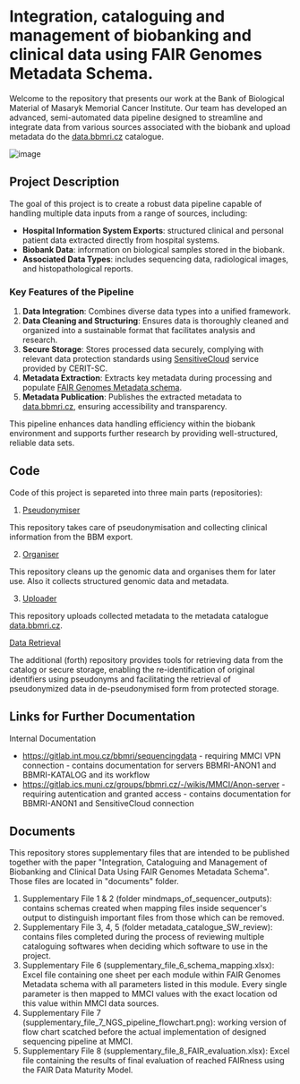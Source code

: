 # Integration, cataloguing and management of biobanking and clinical data using FAIR Genomes Metadata Schema.
Welcome to the repository that presents our work at the Bank of Biological Material of Masaryk Memorial Cancer Institute. Our team has developed an advanced, semi-automated data pipeline designed to streamline and integrate data from various sources associated with the biobank and upload metadata do the [data.bbmri.cz](https://data.bbmri.cz/) catalogue.

![image](https://github.com/user-attachments/assets/8d5d91b7-91ee-4f2f-9f7a-da66dad0548f)


## Project Description

The goal of this project is to create a robust data pipeline capable of handling multiple data inputs from a range of sources, including:
- **Hospital Information System Exports**: structured clinical and personal patient data extracted directly from hospital systems.
- **Biobank Data**: information on biological samples stored in the biobank.
- **Associated Data Types**: includes sequencing data, radiological images, and histopathological reports.

### Key Features of the Pipeline
1. **Data Integration**: Combines diverse data types into a unified framework.
2. **Data Cleaning and Structuring**: Ensures data is thoroughly cleaned and organized into a sustainable format that facilitates analysis and research.
3. **Secure Storage**: Stores processed data securely, complying with relevant data protection standards using [SensitiveCloud](https://www.cerit-sc.cz/infrastructure-services/sensitivecloud) service provided by CERIT-SC.
4. **Metadata Extraction**: Extracts key metadata during processing and populate [FAIR Genomes Metadata schema](https://www.nature.com/articles/s41597-022-01265-x).
5. **Metadata Publication**: Publishes the extracted metadata to [data.bbmri.cz](https://data.bbmri.cz), ensuring accessibility and transparency.

This pipeline enhances data handling efficiency within the biobank environment and supports further research by providing well-structured, reliable data sets.

## Code

Code of this project is separeted into three main parts (repositories):
1. [Pseudonymiser](https://github.com/BBMRI-cz/data-catalogue-pseudonymisation)
   
  This repository takes care of pseudonymisation and collecting clinical information from the BBM export.

2. [Organiser](https://github.com/BBMRI-cz/data-catalogue-organiser)
   
  This repository cleans up the genomic data and organises them for later use. Also it collects structured genomic data and metadata.

3. [Uploader](https://github.com/BBMRI-cz/data-catalogue-uploader)
   
  This repository uploads collected metadata to the metadata catalogue [data.bbmri.cz](https://data.bbmri.cz/).
  
  
[Data Retrieval](https://github.com/BBMRI-cz/data-catalogue-data-retrieval)

The additional (forth) repository provides tools for retrieving data from the catalog or secure storage, enabling the re-identification of original identifiers using pseudonyms and facilitating the retrieval of pseudonymized data in de-pseudonymised form from protected storage.

## Links for Further Documentation

Internal Documentation
- https://gitlab.int.mou.cz/bbmri/sequencingdata - requiring MMCI VPN connection - contains documentation for servers BBMRI-ANON1 and BBMRI-KATALOG and its workflow
- https://gitlab.ics.muni.cz/groups/bbmri.cz/-/wikis/MMCI/Anon-server - requiring autentication and granted access -  contains documentation for BBMRI-ANON1 and SensitiveCloud connection 

## Documents
This repository stores supplementary files that are intended to be published together with the paper "Integration, Cataloguing and Management of Biobanking and Clinical Data Using FAIR Genomes Metadata Schema". Those files are located in "documents" folder. 
1. Supplementary File 1 & 2 (folder mindmaps_of_sequencer_outputs): contains schemas created when mapping files inside sequencer's output to distinguish important files from those which can be removed.
2. Supplementary File 3, 4, 5 (folder metadata_catalogue_SW_review): contains files completed during the process of reviewing multiple cataloguing softwares when deciding which software to use in the project.
3. Supplementary File 6 (supplementary_file_6_schema_mapping.xlsx): Excel file containing one sheet per each module within FAIR Genomes Metadata schema with all parameters listed in this module. Every single parameter is then mapped to MMCI values with the exact location od this value within MMCI data sources.
4. Supplementary File 7 (supplementary_file_7_NGS_pipeline_flowchart.png): working version of flow chart scatched before the actual implementation of designed sequencing pipeline at MMCI.
5. Supplementary File 8 (supplementary_file_8_FAIR_evaluation.xlsx): Excel file containing the results of final evaluation of reached FAIRness using the FAIR Data Maturity Model.


